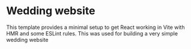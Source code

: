 # Wedding website

This template provides a minimal setup to get React working in Vite with HMR and some ESLint rules. This was used for building a very simple wedding website
